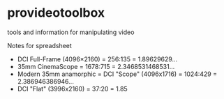 # provideotoolbox
tools and information for manipulating video

Notes for spreadsheet
* DCI Full-Frame (4096×2160) = 256:135 = 1.89629629...
* 35mm CinemaScope = 1678:715 = 2.3468531468531...
* Modern 35mm anamorphic = DCI "Scope" (4096x1716) = 1024:429 = 2.386946386946...
* DCI "Flat" (3996x2160) = 37:20 = 1.85
